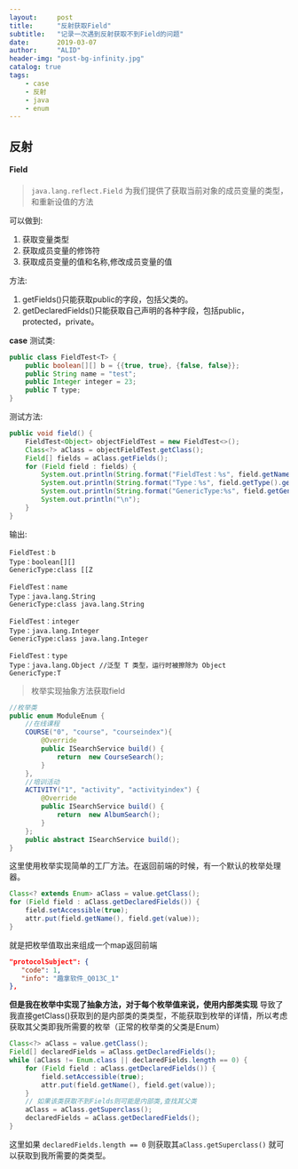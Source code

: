 ```yaml
---
layout:     post
title:      "反射获取Field"
subtitle:   "记录一次遇到反射获取不到Field的问题"
date:       2019-03-07
author:     "ALID"
header-img: "post-bg-infinity.jpg"
catalog: true
tags:
    - case
    - 反射
    - java
    - enum
---
```


## 反射

#### Field
> `java.lang.reflect.Field` 为我们提供了获取当前对象的成员变量的类型，和重新设值的方法

可以做到:
1. 获取变量类型
2. 获取成员变量的修饰符
3. 获取成员变量的值和名称,修改成员变量的值

方法:
1. getFields()只能获取public的字段，包括父类的。
2. getDeclaredFields()只能获取自己声明的各种字段，包括public，protected，private。


**case**
测试类:
```java
public class FieldTest<T> {
    public boolean[][] b = {{true, true}, {false, false}};
    public String name = "test";
    public Integer integer = 23;
    public T type;
}
```
测试方法:
```java
public void field() {
    FieldTest<Object> objectFieldTest = new FieldTest<>();
    Class<?> aClass = objectFieldTest.getClass();
    Field[] fields = aClass.getFields();
    for (Field field : fields) {
        System.out.println(String.format("FieldTest：%s", field.getName()));
        System.out.println(String.format("Type：%s", field.getType().getCanonicalName()));
        System.out.println(String.format("GenericType:%s", field.getGenericType().toString()));
        System.out.println("\n");
    }
}
```
输出:
```
FieldTest：b
Type：boolean[][]
GenericType:class [[Z

FieldTest：name
Type：java.lang.String
GenericType:class java.lang.String

FieldTest：integer
Type：java.lang.Integer
GenericType:class java.lang.Integer

FieldTest：type
Type：java.lang.Object //泛型 T 类型，运行时被擦除为 Object
GenericType:T
```

> 枚举实现抽象方法获取field

```java
//枚举类
public enum ModuleEnum {
    //在线课程
    COURSE("0", "course", "courseindex"){
        @Override
        public ISearchService build() {
            return  new CourseSearch();
        }
    },
    //培训活动
    ACTIVITY("1", "activity", "activityindex") {
        @Override
        public ISearchService build() {
            return  new AlbumSearch();
        }
    };
    public abstract ISearchService build();
}
```

这里使用枚举实现简单的工厂方法。在返回前端的时候，有一个默认的枚举处理器。
```java
Class<? extends Enum> aClass = value.getClass();
for (Field field : aClass.getDeclaredFields()) {
    field.setAccessible(true);
    attr.put(field.getName(), field.get(value));
}
```

就是把枚举值取出来组成一个map返回前端

```json
"protocolSubject": {
   "code": 1,
   "info": "趣拿软件_Q013C_1"
},
```

**但是我在枚举中实现了抽象方法，对于每个枚举值来说，使用内部类实现**
导致了我直接getClass()获取到的是内部类的类类型，不能获取到枚举的详情，所以考虑获取其父类即我所需要的枚举（正常的枚举类的父类是Enum）

```java
Class<?> aClass = value.getClass();
Field[] declaredFields = aClass.getDeclaredFields();
while (aClass != Enum.class || declaredFields.length == 0) {
    for (Field field : aClass.getDeclaredFields()) {
        field.setAccessible(true);
        attr.put(field.getName(), field.get(value));
    }
    // 如果该类获取不到Fields则可能是内部类,查找其父类
    aClass = aClass.getSuperclass();
    declaredFields = aClass.getDeclaredFields();
}
```

这里如果 `declaredFields.length == 0` 则获取其`aClass.getSuperclass()` 就可以获取到我所需要的类类型。